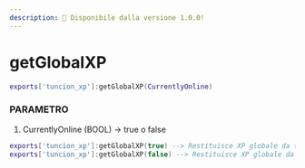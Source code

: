 ```yaml
---
description: 🔧 Disponibile dalla versione 1.0.0!
---
```


# getGlobalXP


```lua title="Sintassi di esportazione"
exports['tuncion_xp']:getGlobalXP(CurrentlyOnline)
```

### PARAMETRO

1. CurrentlyOnline <span className="color-blue">(BOOL)</span> <span className="color-orange">-> true o false</span>

```lua
exports['tuncion_xp']:getGlobalXP(true) --> Restituisce XP globale da tutti i giocatori online
exports['tuncion_xp']:getGlobalXP(false) --> Restituisce XP globale da tutti i giocatori
```